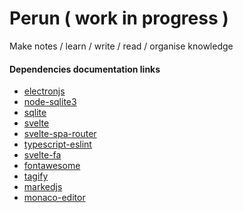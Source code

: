 Perun ( work in progress )
====


Make notes / learn / write / read / organise knowledge


#### Dependencies documentation links
- [electronjs](electronjs.org/docs/api)
- [node-sqlite3](https://github.com/mapbox/node-sqlite3/wiki/API#databaseallsql-param--callback)  
- [sqlite](https://www.sqlite.org/datatype3.html)  
- [svelte](https://svelte.dev/tutorial/basics)  
- [svelte-spa-router](https://www.npmjs.com/package/svelte-spa-router)  
- [typescript-eslint](https://github.com/typescript-eslint/typescript-eslint/blob/master/packages/eslint-plugin/docs/rules)  
- [svelte-fa](https://cweili.github.io/svelte-fa/)
- [fontawesome](https://fontawesome.com/icons?d=gallery&q=plus)
- [tagify](https://yaireo.github.io/tagify/)
- [markedjs](https://marked.js.org/)
- [monaco-editor](https://microsoft.github.io/monaco-editor/playground.html)  
